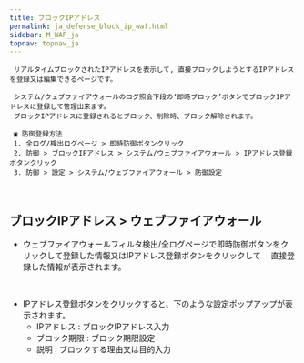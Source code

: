 ```yaml
---
title: ブロックIPアドレス
permalink: ja_defense_block_ip_waf.html
sidebar: M_WAF_ja
topnav: topnav_ja
---
```


     リアルタイムブロックされたIPアドレスを表示して, 直接ブロックしようとするIPアドレスを登録又は編集できるページです。

     システム/ウェブファイアウォールのログ照会下段の‘即時ブロック’ボタンでブロックIPアドレスに登録して管理出来ます。
     ブロックIPアドレスに登録されるとブロック、削除時、ブロック解除されます。

     ▣ 防御登録方法
     1. 全ログ/検出ログページ > 即時防御ボタンクリック
     2. 防御 > ブロックIPアドレス > システム/ウェブファイアウォール > IPアドレス登録ボタンクリック
     3. 防御 > 設定 > システム/ウェブファイアウォール > 防御設定

<br />

## ブロックIPアドレス > ウェブファイアウォール
- ウェブファイアウォールフィルタ検出/全ログページで即時防御ボタンをクリックして登録した情報又はIPアドレス登録ボタンをクリックして 　直接登録した情報が表示されます。
<!-- [![image](/docs/images/Manual/waf/defense/ip/3.png){: width="800" }](/docs/images/Manual/waf/defense/ip/3.png){: target="_blank"}-->
 
<br />

- IPアドレス登録ボタンをクリックすると、下のような設定ポップアップが表示されます。
   - IPアドレス :  ブロックIPアドレス入力
   - ブロック期限 :  ブロック期限設定
   - 説明 : ブロックする理由又は目的入力
<!-- [![image](/docs/images/Manual/waf/defense/ip/2.png)](/docs/images/Manual/waf/defense/ip/2.png){: target="_blank"}-->